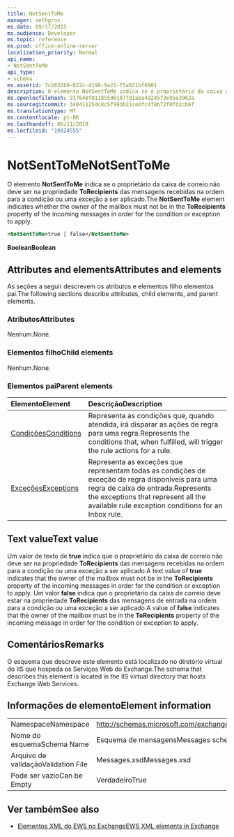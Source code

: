 ```yaml
---
title: NotSentToMe
manager: sethgros
ms.date: 09/17/2015
ms.audience: Developer
ms.topic: reference
ms.prod: office-online-server
localization_priority: Normal
api_name:
- NotSentToMe
api_type:
- schema
ms.assetid: 7cb63269-622c-4198-9a21-f5a021bf6901
description: O elemento NotSentToMe indica se o proprietário da caixa de correio não deve ser na propriedade ToRecipients das mensagens recebidas na ordem para a condição ou uma exceção a ser aplicado.
ms.openlocfilehash: 917648f811855961877d1aba4924573e95e3962a
ms.sourcegitcommit: 34041125dc8c5f993b21cebfc4f8b72f0fd2cb6f
ms.translationtype: MT
ms.contentlocale: pt-BR
ms.lasthandoff: 06/11/2018
ms.locfileid: "19824555"
---
```

# <a name="notsenttome"></a><span data-ttu-id="6c6f4-103">NotSentToMe</span><span class="sxs-lookup"><span data-stu-id="6c6f4-103">NotSentToMe</span></span>

<span data-ttu-id="6c6f4-104">O elemento **NotSentToMe** indica se o proprietário da caixa de correio não deve ser na propriedade **ToRecipients** das mensagens recebidas na ordem para a condição ou uma exceção a ser aplicado.</span><span class="sxs-lookup"><span data-stu-id="6c6f4-104">The **NotSentToMe** element indicates whether the owner of the mailbox must not be in the **ToRecipients** property of the incoming messages in order for the condition or exception to apply.</span></span> 
  
```xml
<NotSentToMe>true | false</NotSentToMe>
```

 <span data-ttu-id="6c6f4-105">**Boolean**</span><span class="sxs-lookup"><span data-stu-id="6c6f4-105">**Boolean**</span></span>
## <a name="attributes-and-elements"></a><span data-ttu-id="6c6f4-106">Attributes and elements</span><span class="sxs-lookup"><span data-stu-id="6c6f4-106">Attributes and elements</span></span>

<span data-ttu-id="6c6f4-107">As seções a seguir descrevem os atributos e elementos filho elementos pai.</span><span class="sxs-lookup"><span data-stu-id="6c6f4-107">The following sections describe attributes, child elements, and parent elements.</span></span>
  
### <a name="attributes"></a><span data-ttu-id="6c6f4-108">Atributos</span><span class="sxs-lookup"><span data-stu-id="6c6f4-108">Attributes</span></span>

<span data-ttu-id="6c6f4-109">Nenhum.</span><span class="sxs-lookup"><span data-stu-id="6c6f4-109">None.</span></span>
  
### <a name="child-elements"></a><span data-ttu-id="6c6f4-110">Elementos filho</span><span class="sxs-lookup"><span data-stu-id="6c6f4-110">Child elements</span></span>

<span data-ttu-id="6c6f4-111">Nenhum.</span><span class="sxs-lookup"><span data-stu-id="6c6f4-111">None.</span></span>
  
### <a name="parent-elements"></a><span data-ttu-id="6c6f4-112">Elementos pai</span><span class="sxs-lookup"><span data-stu-id="6c6f4-112">Parent elements</span></span>

|<span data-ttu-id="6c6f4-113">**Elemento**</span><span class="sxs-lookup"><span data-stu-id="6c6f4-113">**Element**</span></span>|<span data-ttu-id="6c6f4-114">**Descrição**</span><span class="sxs-lookup"><span data-stu-id="6c6f4-114">**Description**</span></span>|
|:-----|:-----|
|[<span data-ttu-id="6c6f4-115">Condições</span><span class="sxs-lookup"><span data-stu-id="6c6f4-115">Conditions</span></span>](conditions.md) <br/> |<span data-ttu-id="6c6f4-116">Representa as condições que, quando atendida, irá disparar as ações de regra para uma regra.</span><span class="sxs-lookup"><span data-stu-id="6c6f4-116">Represents the conditions that, when fulfilled, will trigger the rule actions for a rule.</span></span>  <br/> |
|[<span data-ttu-id="6c6f4-117">Exceções</span><span class="sxs-lookup"><span data-stu-id="6c6f4-117">Exceptions</span></span>](exceptions.md) <br/> |<span data-ttu-id="6c6f4-118">Representa as exceções que representam todas as condições de exceção de regra disponíveis para uma regra de caixa de entrada.</span><span class="sxs-lookup"><span data-stu-id="6c6f4-118">Represents the exceptions that represent all the available rule exception conditions for an Inbox rule.</span></span>  <br/> |
   
## <a name="text-value"></a><span data-ttu-id="6c6f4-119">Text value</span><span class="sxs-lookup"><span data-stu-id="6c6f4-119">Text value</span></span>

<span data-ttu-id="6c6f4-120">Um valor de texto de **true** indica que o proprietário da caixa de correio não deve ser na propriedade **ToRecipients** das mensagens recebidas na ordem para a condição ou uma exceção a ser aplicado.</span><span class="sxs-lookup"><span data-stu-id="6c6f4-120">A text value of **true** indicates that the owner of the mailbox must not be in the **ToRecipients** property of the incoming messages in order for the condition or exception to apply.</span></span> <span data-ttu-id="6c6f4-121">Um valor **false** indica que o proprietário da caixa de correio deve estar na propriedade **ToRecipients** das mensagens de entrada na ordem para a condição ou uma exceção a ser aplicado.</span><span class="sxs-lookup"><span data-stu-id="6c6f4-121">A value of **false** indicates that the owner of the mailbox must be in the **ToRecipients** property of the incoming message in order for the condition or exception to apply.</span></span> 
  
## <a name="remarks"></a><span data-ttu-id="6c6f4-122">Comentários</span><span class="sxs-lookup"><span data-stu-id="6c6f4-122">Remarks</span></span>

<span data-ttu-id="6c6f4-123">O esquema que descreve este elemento está localizado no diretório virtual do IIS que hospeda os Serviços Web do Exchange.</span><span class="sxs-lookup"><span data-stu-id="6c6f4-123">The schema that describes this element is located in the IIS virtual directory that hosts Exchange Web Services.</span></span>
  
## <a name="element-information"></a><span data-ttu-id="6c6f4-124">Informações de elemento</span><span class="sxs-lookup"><span data-stu-id="6c6f4-124">Element information</span></span>

|||
|:-----|:-----|
|<span data-ttu-id="6c6f4-125">Namespace</span><span class="sxs-lookup"><span data-stu-id="6c6f4-125">Namespace</span></span>  <br/> |http://schemas.microsoft.com/exchange/services/2006/messages  <br/> |
|<span data-ttu-id="6c6f4-126">Nome do esquema</span><span class="sxs-lookup"><span data-stu-id="6c6f4-126">Schema Name</span></span>  <br/> |<span data-ttu-id="6c6f4-127">Esquema de mensagens</span><span class="sxs-lookup"><span data-stu-id="6c6f4-127">Messages schema</span></span>  <br/> |
|<span data-ttu-id="6c6f4-128">Arquivo de validação</span><span class="sxs-lookup"><span data-stu-id="6c6f4-128">Validation File</span></span>  <br/> |<span data-ttu-id="6c6f4-129">Messages.xsd</span><span class="sxs-lookup"><span data-stu-id="6c6f4-129">Messages.xsd</span></span>  <br/> |
|<span data-ttu-id="6c6f4-130">Pode ser vazio</span><span class="sxs-lookup"><span data-stu-id="6c6f4-130">Can be Empty</span></span>  <br/> |<span data-ttu-id="6c6f4-131">Verdadeiro</span><span class="sxs-lookup"><span data-stu-id="6c6f4-131">True</span></span>  <br/> |
   
## <a name="see-also"></a><span data-ttu-id="6c6f4-132">Ver também</span><span class="sxs-lookup"><span data-stu-id="6c6f4-132">See also</span></span>



- [<span data-ttu-id="6c6f4-133">Elementos XML do EWS no Exchange</span><span class="sxs-lookup"><span data-stu-id="6c6f4-133">EWS XML elements in Exchange</span></span>](ews-xml-elements-in-exchange.md)

